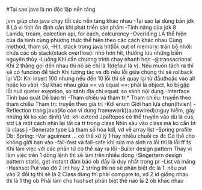 #Tại sao java là nn độc lập nền tảng


jvm giúp cho java chạy tốt các nền tảng khác nhau
-Tại sao lại dùng bản jdk 8 
Là vì tính ổn định cần khi phát triển sản phẩm
-Tính năng của jdk 8
Lamda, tream, colection api, for each, colcurency
-Overiding
LÀ thể hiện của đa hình cùng phương thức thể hiện theo các cách khác nhau
Cùng method, tham số, 
-Hit, stack trong java
hit(lỗi: out of memory: tràn bộ nhớ): chứa các ob 
stack(stack overflow): nhỏ hơn hit, thường lưu những biến nguyên thủy
-Luồng
Khi cần chương trình chạy nhanh hơn
-@transactional
Khi 2 thằng gọi đến nhau thì nó sẽ chỉ là 1(defaul là v). Nếu muốn tách ra thì sẽ có funcion để tách
Khi tương tác vs db nếu lỗi giữa chùng thì sẽ rollback lại
VD: Khi insert 100 nhưng nếu đến 10 lỗi thì sẽ quay lại từ đầu(hoặc vào all hoặc ko vào)
-Sự khác nhau giữa == và equal
==: phải là object, ko bị gặp lỗi null queter exeption, so sánh địa chỉ
equal: so sánh nội dung
-Interface
Tính bao quát
Dễ bảo trì
-Tham chiếu và tham trị*
Tham chiếu: truyền theo tham chiếu
Tham trị: truyền theo giá trị
-Kdl enum
Giới hạn lựa chọn(ltvien)
-Reflection trong java(Ko còn vì dùng framework)(autowired)(nguy hiểm, gây những lỗi ko xác định)
Vd: khi extend JpaRepos có thể truyền vào dù là cus, std
Là một cách nhìn lại tất cả tt trong class
Nhìn sâu vào class mà ko cần bt là class j
-Generate type
Là tham số hóa kdl, 
vd về array list
-Spring profile
Db: 
Spring: 
-Var aguiment
... có thể xử lý 1 hay nhiều chuỗi cx đc
Có thể cho không giới hạn vào
-fail-fast và fail-safe
khi sửa mà sinh ra lỗi thì là lỗi ff fs
Khi làm việc với các phần tử có thể xảy ra lỗi
-Builer design pattern
Thay vì làm việc trên 1 dòng lệnh thì sẽ làm trên nhiều dòng
-Singertern design pattern
static, get instant
đảm bảo ob đấy là duy nhất trong pr
-List và mảng
-Hashset
Put vào đó 2 int hay 2 string thì nó sẽ phân biệt đc là 1, nếu put vào 2 đối tg thì sẽ là 2
Class dùng thì phải compare to, vd 2 id giống nhau thì là 1 thg ob
Phải làm cho hashset phân biệt thế nào là 2 ob khác nhau














